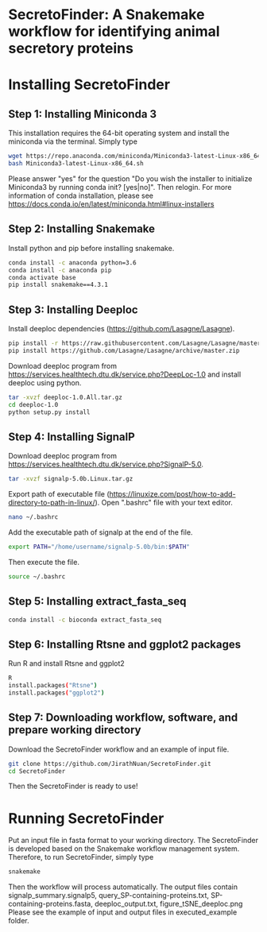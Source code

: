 # SecretoFinder: A Snakemake workflow for identifying animal secretory proteins


# Installing SecretoFinder

## Step 1: Installing Miniconda 3

This installation requires the 64-bit operating system and install the miniconda via the terminal. Simply type

```bash
wget https://repo.anaconda.com/miniconda/Miniconda3-latest-Linux-x86_64.sh
bash Miniconda3-latest-Linux-x86_64.sh
```
Please answer "yes" for the question "Do you wish the installer to initialize Miniconda3 by running conda init? [yes|no]".
Then relogin.
For more information of conda installation, please see https://docs.conda.io/en/latest/miniconda.html#linux-installers

## Step 2: Installing Snakemake

Install python and pip before installing snakemake.

```bash
conda install -c anaconda python=3.6
conda install -c anaconda pip
conda activate base
pip install snakemake==4.3.1
```

## Step 3: Installing Deeploc

Install deeploc dependencies (https://github.com/Lasagne/Lasagne).

```bash
pip install -r https://raw.githubusercontent.com/Lasagne/Lasagne/master/requirements.txt
pip install https://github.com/Lasagne/Lasagne/archive/master.zip
```

Download deeploc program from https://services.healthtech.dtu.dk/service.php?DeepLoc-1.0 and install deeploc using python.
  
```bash
tar -xvzf deeploc-1.0.All.tar.gz
cd deeploc-1.0
python setup.py install
```

## Step 4: Installing SignalP

Download deeploc program from https://services.healthtech.dtu.dk/service.php?SignalP-5.0.
  
```bash
tar -xvzf signalp-5.0b.Linux.tar.gz
```
Export path of executable file   (https://linuxize.com/post/how-to-add-directory-to-path-in-linux/).
Open ".bashrc" file with your text editor.

```bash
nano ~/.bashrc
```

Add the executable path of signalp at the end of the file.

```bash
export PATH="/home/username/signalp-5.0b/bin:$PATH"
```

Then execute the file.

```bash
source ~/.bashrc
```

## Step 5: Installing extract_fasta_seq

```bash
conda install -c bioconda extract_fasta_seq
```

## Step 6: Installing Rtsne and ggplot2 packages

Run R and install Rtsne and ggplot2

```bash
R
install.packages("Rtsne")
install.packages("ggplot2")
```

## Step 7: Downloading workflow, software, and prepare working directory

Download the SecretoFinder workflow and an example of input file. 
```bash
git clone https://github.com/JirathNuan/SecretoFinder.git
cd SecretoFinder
```

Then the SecretoFinder is ready to use!


# Running SecretoFinder

Put an input file in fasta format to your working directory.
The SecretoFinder is developed based on the Snakemake workflow management system. Therefore, to run SecretoFinder, simply type

```bash
snakemake
```
Then the workflow will process automatically.
The output files contain signalp_summary.signalp5, query_SP-containing-proteins.txt, SP-containing-proteins.fasta, deeploc_output.txt, figure_tSNE_deeploc.png
Please see the example of input and output files in executed_example folder.
